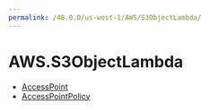 ```yaml
---
permalink: /48.0.0/us-west-1/AWS/S3ObjectLambda/
---
```


# AWS.S3ObjectLambda



* [AccessPoint](AccessPoint.md)
* [AccessPointPolicy](AccessPointPolicy.md)